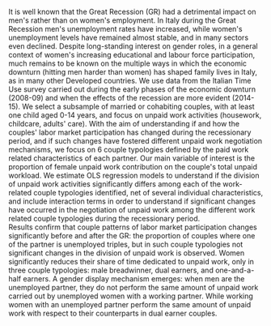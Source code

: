 It is well known that the Great Recession (GR) had a detrimental impact on men's rather than on women's employment. In Italy during the Great Recession men's unemployment rates have increased, while women's unemployment levels have remained almost stable, and in many sectors even declined. Despite long-standing interest on gender roles, in a general context of  women's increasing educational and labour force participation, much remains to be known on the multiple ways in which the economic downturn (hitting men harder than women) has shaped family lives in Italy, as in many other Developed countries. We use data from the Italian Time Use survey carried out during the early phases of the economic downturn (2008-09) and when the effects of the recession are more evident (2014-15). We select a subsample of married or cohabiting couples, with at least one child aged 0-14 years, and focus on unpaid work activities (housework, childcare, adults' care). With the aim of understanding if and how the couples' labor market participation has changed during the recessionary period, and if such changes have fostered different unpaid work negotiation mechanisms, we focus on 6 couple typologies defined by the paid work related characteristics of each partner. Our main variable of interest is the proportion of female unpaid work contribution on the couple's total unpaid workload. 
We estimate OLS regression models to understand if the division of unpaid work activities significantly differs among each of the work-related couple typologies identified, net of several individual characteristics, and include interaction terms in order to understand if significant changes have occurred in the negotiation of unpaid work among the different work related couple typologies during the recessionary period.  
Results confirm that couple patterns of labor market participation changes significantly before and after the GR: the proportion of couples where one of the partner is unemployed triples, but in such couple typologies not significant changes in the division of unpaid work is observed. Women significantly reduces their share of time dedicated to unpaid work, only in three couple typologies: male breadwinner, dual earners, and one-and-a-half earners. A gender display mechanism emerges: when men are the unemployed partner, they do not perform the same amount of unpaid work carried out by unemployed women with a working partner. While working women with an unemployed partner perform the same amount of unpaid work with respect to their counterparts in dual earner couples.

